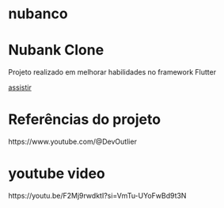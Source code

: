 # nubanco
<h1>Nubank Clone</h1>
<p>Projeto realizado em melhorar habilidades no framework Flutter</p>

[assistir](https://github.com/user-attachments/assets/3e95a1f9-d246-426e-b38b-28a834123b8e)

# Referências do projeto
<p>https://www.youtube.com/@DevOutlier</p>

# youtube video
<p>https://youtu.be/F2Mj9rwdktI?si=VmTu-UYoFwBd9t3N</p>

